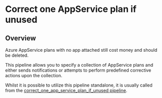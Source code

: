 # Correct one AppService plan if unused

## Overview

Azure AppService plans with no app attached still cost money and should be deleted.

This pipeline allows you to specify a collection of AppService plans and either sends notifications or attempts to perform predefined corrective actions upon the collection.

Whilst it is possible to utilize this pipeline standalone, it is usually called from the [correct_one_app_service_plan_if_unused pipeline](https://hub.flowpipe.io/mods/turbot/azure_thrifty/pipelines/azure_thrifty.pipeline.correct_one_app_service_plan_if_unused).